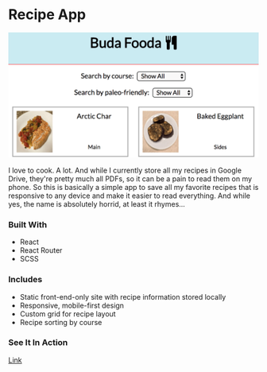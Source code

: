 # Recipe App

<kbd>![Image](budafooda.png)</kbd>

I love to cook. A lot. And while I currently store all my recipes in Google Drive, they're pretty much all PDFs, so it can be a pain to read them on my phone. So this is basically a simple app to save all my favorite recipes that is responsive to any device and make it easier to read everything. And while yes, the name is absolutely horrid, at least it rhymes...

### Built With

- React
- React Router
- SCSS

### Includes

- Static front-end-only site with recipe information stored locally
- Responsive, mobile-first design
- Custom grid for recipe layout
- Recipe sorting by course

### See It In Action

[Link](https://buda-fooda.netlify.com/)
